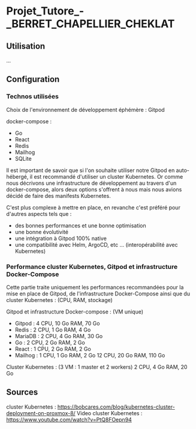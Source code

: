 # Projet_Tutore_-_BERRET_CHAPELLIER_CHEKLAT

## Utilisation

...


## Configuration

### Technos utilisées

Choix de l'environnement de développement éphémère :
Gitpod

docker-compose :
- Go
- React
- Redis
- Mailhog
- SQLite

Il est important de savoir que si l'on souhaite utiliser notre Gitpod en auto-hébergé, il est recommandé d'utiliser un 
cluster Kubernetes. Or comme nous décrivons une infrastructure de développement au travers d'un docker-compose, alors 
deux options s'offrent à nous mais nous avions décidé de faire des manifests Kubernetes.

C'est plus complexe à mettre en place, en revanche c'est préféré pour d'autres aspects tels que :
- des bonnes performances et une bonne optimisation
- une bonne évolutivité
- une intégration à Gitpod 100% native
- une compatibilité avec Helm, ArgoCD, etc ... (interopérabilité avec Kubernetes)


### Performance cluster Kubernetes, Gitpod et infrastructure Docker-Compose

Cette partie traite uniquement les performances recommandées pour la mise en place de Gitpod, de l'infrastructure Docker-Compose
ainsi que du cluster Kubernetes : (CPU, RAM, stockage)

Gitpod et infrastructure Docker-compose : (VM unique)
- Gitpod :          4 CPU, 10 Go RAM, 70 Go 
- Redis :           2 CPU, 1 Go RAM, 4 Go
- MariaDB :         2 CPU, 4 Go RAM, 30 Go
- Go :              2 CPU, 2 Go RAM, 2 Go
- React :           1 CPU, 2 Go RAM, 2 Go
- Mailhog :         1 CPU, 1 Go RAM, 2 Go
12 CPU, 20 Go RAM, 110 Go

Cluster Kubernetes : (3 VM : 1 master et 2 workers)
2 CPU, 4 Go RAM, 20 Go


## Sources

cluster Kubernetes : https://bobcares.com/blog/kubernetes-cluster-deployment-on-proxmox-8/
Video cluster Kubernetes : https://www.youtube.com/watch?v=PtQ8FOepn94
